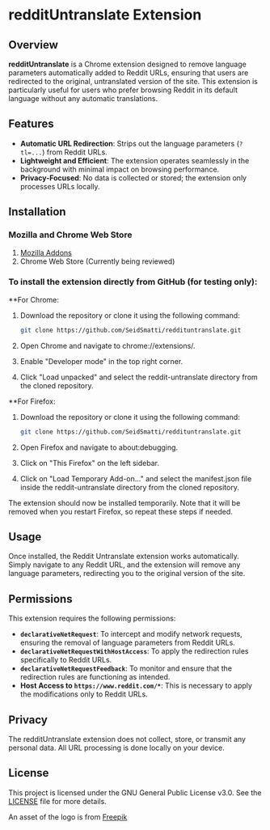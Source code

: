 
# redditUntranslate Extension

## Overview

**redditUntranslate** is a Chrome extension designed to remove language parameters automatically added to Reddit URLs, ensuring that users are redirected to the original, untranslated version of the site. This extension is particularly useful for users who prefer browsing Reddit in its default language without any automatic translations.

## Features

- **Automatic URL Redirection**: Strips out the language parameters (`?tl=...`) from Reddit URLs.
- **Lightweight and Efficient**: The extension operates seamlessly in the background with minimal impact on browsing performance.
- **Privacy-Focused**: No data is collected or stored; the extension only processes URLs locally.

## Installation

### Mozilla and Chrome Web Store
1. [Mozilla Addons](https://addons.mozilla.org/fr/firefox/addon/reddituntranslate/)
2. Chrome Web Store (Currently being reviewed)

### To install the extension directly from GitHub (for testing only):
**For Chrome:
1. Download the repository or clone it using the following command:

   ```sh
   git clone https://github.com/SeidSmatti/reddituntranslate.git
   ```


2. Open Chrome and navigate to chrome://extensions/.
3. Enable "Developer mode" in the top right corner.
4. Click "Load unpacked" and select the reddit-untranslate directory from the cloned repository.

**For Firefox:

1. Download the repository or clone it using the following command:
   ```sh
   git clone https://github.com/SeidSmatti/reddituntranslate.git
   ```

1. Open Firefox and navigate to about:debugging.
2. Click on "This Firefox" on the left sidebar.
3. Click on "Load Temporary Add-on..." and select the manifest.json file inside the reddit-untranslate directory from the cloned repository.

The extension should now be installed temporarily. Note that it will be removed when you restart Firefox, so repeat these steps if needed.

## Usage

Once installed, the Reddit Untranslate extension works automatically. Simply navigate to any Reddit URL, and the extension will remove any language parameters, redirecting you to the original version of the site.

## Permissions

This extension requires the following permissions:

- **`declarativeNetRequest`**: To intercept and modify network requests, ensuring the removal of language parameters from Reddit URLs.
- **`declarativeNetRequestWithHostAccess`**: To apply the redirection rules specifically to Reddit URLs.
- **`declarativeNetRequestFeedback`**: To monitor and ensure that the redirection rules are functioning as intended.
- **Host Access to `https://www.reddit.com/*`**: This is necessary to apply the modifications only to Reddit URLs.

## Privacy

The redditUntranslate extension does not collect, store, or transmit any personal data. All URL processing is done locally on your device.


## License

This project is licensed under the GNU General Public License v3.0. See the [LICENSE](LICENSE) file for more details.

An asset of the logo is from [Freepik](https://fr.freepik.com/)


